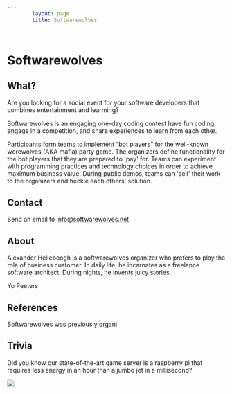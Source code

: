 ```yaml
---
        layout: page
        title: Softwarewolves

---
```


Softwarewolves
====

What?
---

Are you looking for a social event for your software developers that combines entertainment and learming? 

Softwarewolves is an engaging one-day coding contest have fun coding, engage in a competition, and share experiences to learn from each other. 

Participants form teams to implement “bot players” for the well-known werewolves (AKA mafia) party game. The organizers define functionality for the bot players that they are prepared to 'pay' for. Teams can experiment with programming practices and technology choices in order to achieve maximum business value. During public demos, teams can 'sell' their work to the organizers and heckle each others' solution.

Contact
---

Send an email to info@softwarewolves.net

About
---

Alexander Helleboogh is a softwarewolves organizer who prefers to play the role of business customer. In daily life, he incarnates as a freelance software architect. During nights, he invents juicy stories.

Yo Peeters



References
---

Softwarewolves was previously organi

Trivia
---
Did you know our state-of-the-art game server is a raspberry pi that requires less energy in an hour than a jumbo jet in a millisecond? 

![](https://raw.github.com/softwarewolves/softwarewolves.github.io/master/images/pi.jpg)
